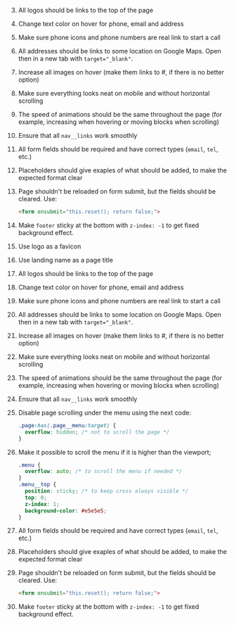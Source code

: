 3. All logos should be links to the top of the page
4. Change text color on hover for phone, email and address
5. Make sure phone icons and phone numbers are real link to start a call
6. All addresses should be links to some location on Google Maps. Open then in a new tab with `target="_blank"`.
7. Increase all images on hover (make them links to #, if there is no better option)
8. Make sure everything looks neat on mobile and without horizontal scrolling
9. The speed of animations should be the same throughout the page (for example, increasing when hovering or moving blocks when scrolling)
10. Ensure that all `nav__links` work smoothly
13. All form fields should be required and have correct types (`email`, `tel`, etc.)
14. Placeholders should give exaples of what should be added, to make the expected format clear
15. Page shouldn't be reloaded on form submit, but the fields should be cleared. Use:
    ```html
    <form onsubmit="this.reset(); return false;">
    ```
16. Make `footer` sticky at the bottom with `z-index: -1` to get fixed background effect.








1. Use logo as a favicon
2. Use landing name as a page title
3. All logos should be links to the top of the page
4. Change text color on hover for phone, email and address
5. Make sure phone icons and phone numbers are real link to start a call
6. All addresses should be links to some location on Google Maps. Open then in a new tab with `target="_blank"`.
7. Increase all images on hover (make them links to #, if there is no better option)
8. Make sure everything looks neat on mobile and without horizontal scrolling
9. The speed of animations should be the same throughout the page (for example, increasing when hovering or moving blocks when scrolling)
10. Ensure that all `nav__links` work smoothly
11. Disable page scrolling under the menu using the next code:
    ```css
    .page:has(.page__menu:target) {
      overflow: hidden; /* not to scroll the page */
    }
    ```
12. Make it possible to scroll the menu if it is higher than the viewport;
    ```css
    .menu {
      overflow: auto; /* to scroll the menu if needed */
    }
    .menu__top {
      position: sticky; /* to keep cross always visible */
      top: 0;
      z-index: 1;
      background-color: #e5e5e5;
    }
    ```
13. All form fields should be required and have correct types (`email`, `tel`, etc.)
14. Placeholders should give exaples of what should be added, to make the expected format clear
15. Page shouldn't be reloaded on form submit, but the fields should be cleared. Use:
    ```html
    <form onsubmit="this.reset(); return false;">
    ```
16. Make `footer` sticky at the bottom with `z-index: -1` to get fixed background effect.
